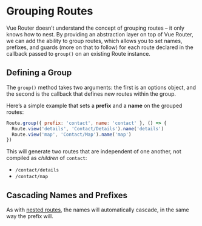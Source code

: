 # Grouping Routes

Vue Router doesn’t understand the concept of grouping routes – it only knows how to nest. By providing an abstraction layer on top of Vue Router, we can add the ability to group routes, which allows you to set names, prefixes, and guards (more on that to follow) for each route declared in the callback passed to `group()` on an existing Route instance.

## Defining a Group

The `group()` method takes two arguments: the first is an options object, and the second is the callback that defines new routes within the group.

Here’s a simple example that sets a **prefix** and a **name** on the grouped routes:

```js
Route.group({ prefix: 'contact', name: 'contact' }, () => {
  Route.view('details', 'Contact/Details').name('details')
  Route.view('map', 'Contact/Map').name('map')
})
```

This will generate two routes that are independent of one another, not compiled as *children* of `contact`:

- `/contact/details`
- `/contact/map`

## Cascading Names and Prefixes

As with [nested routes](nesting-routes.md), the names will automatically cascade, in the same way the prefix will.
